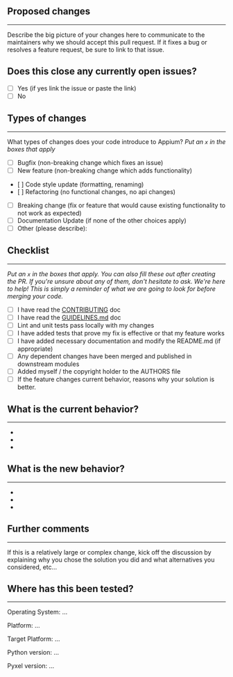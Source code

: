 ## Proposed changes
---
Describe the big picture of your changes here to communicate to the maintainers why we should accept this pull request. If it fixes a bug or resolves a feature request, be sure to link to that issue.

## Does this close any currently open issues?
- [ ] Yes (if yes link the issue or paste the link)
- [ ] No

## Types of changes
---
What types of changes does your code introduce to Appium?
_Put an `x` in the boxes that apply_

- [ ] Bugfix (non-breaking change which fixes an issue)
- [ ] New feature (non-breaking change which adds functionality)
- [ ] Code style update (formatting, renaming)
- [ ] Refactoring (no functional changes, no api changes)
- [ ] Breaking change (fix or feature that would cause existing functionality to not work as expected)
- [ ] Documentation Update (if none of the other choices apply)
- [ ] Other (please describe):

## Checklist
---
_Put an `x` in the boxes that apply. You can also fill these out after creating the PR. If you're unsure about any of them, don't hesitate to ask. We're here to help! This is simply a reminder of what we are going to look for before merging your code._

- [ ] I have read the [CONTRIBUTING](https://github.com/remi-boivin/flashback/blob/master/CONTRIBUTING.md) doc
- [ ] I have read the [GUIDELINES.md](https://github.com/remi-boivin/flashback/blob/master/GUIDELINES.md) doc
- [ ] Lint and unit tests pass locally with my changes
- [ ] I have added tests that prove my fix is effective or that my feature works
- [ ] I have added necessary documentation and modify the README.md (if appropriate)
- [ ] Any dependent changes have been merged and published in downstream modules
- [ ] Added myself / the copyright holder to the AUTHORS file
- [ ] If the feature changes current behavior, reasons why your solution is better.

## What is the current behavior?
---
-
-
-
## What is the new behavior?
---
-
-
-
## Further comments
---
If this is a relatively large or complex change, kick off the discussion by explaining why you chose the solution you did and what alternatives you considered, etc...

## Where has this been tested?
---

Operating System: …

Platform: …

Target Platform: …

Python version: …

Pyxel version: …